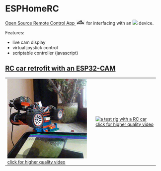 # ESPHomeRC

<a href="https://github.com/rnauber/ESPHomeRC">Open Source Remote Control App <img src="https://raw.githubusercontent.com/rnauber/ESPHomeRC/master/logo3.png" height="16" ></a> for interfacing with an <a href="https://esphome.io/"><img src="https://esphome.io/_images/logo-text.png" height="16" ></a> device.

Features:
* live cam display
* virtual joystick control
* scriptable controller (javascript)


## [RC car retrofit with an ESP32-CAM](https://github.com/rnauber/rnauber/ESPHomeRC-RetrofitCar) 

|   |   |   |
|---|---|---|
| [![a test rig with a RC car](https://raw.githubusercontent.com/rnauber/ESPHomeRC-RetrofitCar/master/media/testrig.gif "a test rig with a RC car")<br> click for higher quality video](https://raw.githubusercontent.com/rnauber/ESPHomeRC-RetrofitCar/master/media/testrig.mp4)  |   |   [![a test rig with a RC car](https://raw.githubusercontent.com/rnauber/ESPHomeRC-RetrofitCar/master/media/drive.gif "test drive")<br> click for higher quality video](https://raw.githubusercontent.com/rnauber/ESPHomeRC-RetrofitCar/master/media/drive.mp4)|




